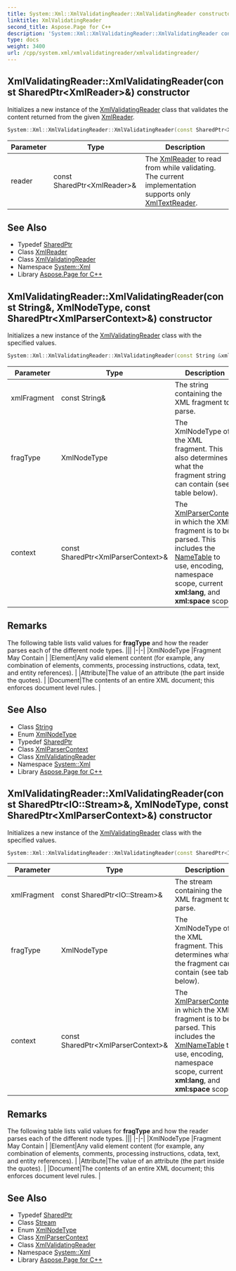 ```yaml
---
title: System::Xml::XmlValidatingReader::XmlValidatingReader constructor
linktitle: XmlValidatingReader
second_title: Aspose.Page for C++
description: 'System::Xml::XmlValidatingReader::XmlValidatingReader constructor. Initializes a new instance of the XmlValidatingReader class that validates the content returned from the given XmlReader in C++.'
type: docs
weight: 3400
url: /cpp/system.xml/xmlvalidatingreader/xmlvalidatingreader/
---
```

## XmlValidatingReader::XmlValidatingReader(const SharedPtr\<XmlReader\>\&) constructor


Initializes a new instance of the [XmlValidatingReader](../) class that validates the content returned from the given [XmlReader](../../xmlreader/).

```cpp
System::Xml::XmlValidatingReader::XmlValidatingReader(const SharedPtr<XmlReader> &reader)
```


| Parameter | Type | Description |
| --- | --- | --- |
| reader | const SharedPtr\<XmlReader\>\& | The [XmlReader](../../xmlreader/) to read from while validating. The current implementation supports only [XmlTextReader](../../xmltextreader/). |

## See Also

* Typedef [SharedPtr](../../../system/sharedptr/)
* Class [XmlReader](../../xmlreader/)
* Class [XmlValidatingReader](../)
* Namespace [System::Xml](../../)
* Library [Aspose.Page for C++](../../../)
## XmlValidatingReader::XmlValidatingReader(const String\&, XmlNodeType, const SharedPtr\<XmlParserContext\>\&) constructor


Initializes a new instance of the [XmlValidatingReader](../) class with the specified values.

```cpp
System::Xml::XmlValidatingReader::XmlValidatingReader(const String &xmlFragment, XmlNodeType fragType, const SharedPtr<XmlParserContext> &context)
```


| Parameter | Type | Description |
| --- | --- | --- |
| xmlFragment | const String\& | The string containing the XML fragment to parse. |
| fragType | XmlNodeType | The XmlNodeType of the XML fragment. This also determines what the fragment string can contain (see table below). |
| context | const SharedPtr\<XmlParserContext\>\& | The [XmlParserContext](../../xmlparsercontext/) in which the XML fragment is to be parsed. This includes the [NameTable](../../nametable/) to use, encoding, namespace scope, current **xml:lang**, and **xml:space** scope. |
## Remarks



The following table lists valid values for **fragType** and how the reader parses each of the different node types. |||
|-|-|
|XmlNodeType |Fragment May Contain |
|Element|Any valid element content (for example, any combination of elements, comments, processing instructions, cdata, text, and entity references). |
|Attribute|The value of an attribute (the part inside the quotes). |
|Document|The contents of an entire XML document; this enforces document level rules. |

## See Also

* Class [String](../../../system/string/)
* Enum [XmlNodeType](../../xmlnodetype/)
* Typedef [SharedPtr](../../../system/sharedptr/)
* Class [XmlParserContext](../../xmlparsercontext/)
* Class [XmlValidatingReader](../)
* Namespace [System::Xml](../../)
* Library [Aspose.Page for C++](../../../)
## XmlValidatingReader::XmlValidatingReader(const SharedPtr\<IO::Stream\>\&, XmlNodeType, const SharedPtr\<XmlParserContext\>\&) constructor


Initializes a new instance of the [XmlValidatingReader](../) class with the specified values.

```cpp
System::Xml::XmlValidatingReader::XmlValidatingReader(const SharedPtr<IO::Stream> &xmlFragment, XmlNodeType fragType, const SharedPtr<XmlParserContext> &context)
```


| Parameter | Type | Description |
| --- | --- | --- |
| xmlFragment | const SharedPtr\<IO::Stream\>\& | The stream containing the XML fragment to parse. |
| fragType | XmlNodeType | The XmlNodeType of the XML fragment. This determines what the fragment can contain (see table below). |
| context | const SharedPtr\<XmlParserContext\>\& | The [XmlParserContext](../../xmlparsercontext/) in which the XML fragment is to be parsed. This includes the [XmlNameTable](../../xmlnametable/) to use, encoding, namespace scope, current **xml:lang**, and **xml:space** scope. |
## Remarks



The following table lists valid values for **fragType** and how the reader parses each of the different node types. |||
|-|-|
|XmlNodeType |Fragment May Contain |
|Element|Any valid element content (for example, any combination of elements, comments, processing instructions, cdata, text, and entity references). |
|Attribute|The value of an attribute (the part inside the quotes). |
|Document|The contents of an entire XML document; this enforces document level rules. |

## See Also

* Typedef [SharedPtr](../../../system/sharedptr/)
* Class [Stream](../../../system.io/stream/)
* Enum [XmlNodeType](../../xmlnodetype/)
* Class [XmlParserContext](../../xmlparsercontext/)
* Class [XmlValidatingReader](../)
* Namespace [System::Xml](../../)
* Library [Aspose.Page for C++](../../../)

